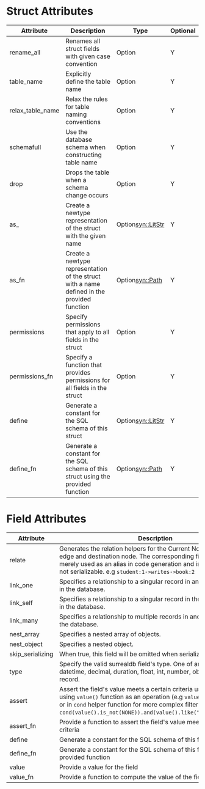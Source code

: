 # Struct Attributes

| Attribute        | Description                                                                                | Type                  | Optional |
| ---------------- | ------------------------------------------------------------------------------------------ | --------------------- | -------- |
| rename_all       | Renames all struct fields with given case convention                                       | Option<Rename>        | Y        |
| table_name       | Explicitly define the table name                                                           | Option<String>        | Y        |
| relax_table_name | Relax the rules for table naming conventions                                               | Option<bool>          | Y        |
| schemafull       | Use the database schema when constructing table name                                       | Option<bool>          | Y        |
| drop             | Drops the table when a schema change occurs                                                | Option<bool>          | Y        |
| as\_             | Create a newtype representation of the struct with the given name                          | Option<syn::LitStr>   | Y        |
| as_fn            | Create a newtype representation of the struct with a name defined in the provided function | Option<syn::Path>     | Y        |
| permissions      | Specify permissions that apply to all fields in the struct                                 | Option<Permissions>   | Y        |
| permissions_fn   | Specify a function that provides permissions for all fields in the struct                  | Option<PermissionsFn> | Y        |
| define           | Generate a constant for the SQL schema of this struct                                      | Option<syn::LitStr>   | Y        |
| define_fn        | Generate a constant for the SQL schema of this struct using the provided function          | Option<syn::Path>     | Y        |

# Field Attributes

| Attribute        | Description                                                                                                                                                                                                                                                                      | Type                     | Optional |
| ---------------- | -------------------------------------------------------------------------------------------------------------------------------------------------------------------------------------------------------------------------------------------------------------------------------- | ------------------------ | -------- |
| relate           | Generates the relation helpers for the Current Node struct to an edge and destination node. The corresponding field name is merely used as an alias in code generation and is read only and not serializable. e.g `student:1->writes->book:2`                                    |
| link_one         | Specifies a relationship to a singular record in another node table in the database.                                                                                                                                                                                             | Option\<String\>         | Y        |
| link_self        | Specifies a relationship to a singular record in the same node table in the database.                                                                                                                                                                                            | Option\<String\>         | Y        |
| link_many        | Specifies a relationship to multiple records in another node table in the database.                                                                                                                                                                                              | Option\<String\>         | Y        |
| nest_array       | Specifies a nested array of objects.                                                                                                                                                                                                                                             | Option\<String\>         | Y        |
| nest_object      | Specifies a nested object.                                                                                                                                                                                                                                                       | Option\<String\>         | Y        |
| skip_serializing | When true, this field will be omitted when serializing the struct.                                                                                                                                                                                                               |
| type             | Specify the valid surrealdb field's type. One of any, array, bool, datetime, decimal, duration, float, int, number, object, string, record.                                                                                                                                      | Option<FieldTypeWrapper> | Y        |
| assert           | Assert the field's value meets a certain criteria using the an filter using `value()` function as an operation (e.g `value().is_not(NONE)`) or in `cond` helper function for more complex filter assertion. e.g `cond(value().is_not(NONE)).and(value().like("@codebreather"))`. | Option<syn::LitStr>      | Y        |
| assert_fn        | Provide a function to assert the field's value meets a certain criteria                                                                                                                                                                                                          | Option<syn::Path>        | Y        |
| define           | Generate a constant for the SQL schema of this field                                                                                                                                                                                                                             | Option<syn::LitStr>      | Y        |
| define_fn        | Generate a constant for the SQL schema of this field using the provided function                                                                                                                                                                                                 | Option<syn::Path>        | Y        |
| value            | Provide a value for the field                                                                                                                                                                                                                                                    | Option<syn::LitStr>      | Y        |
| value_fn         | Provide a function to compute the value of the field                                                                                                                                                                                                                             | Option<syn::             |
